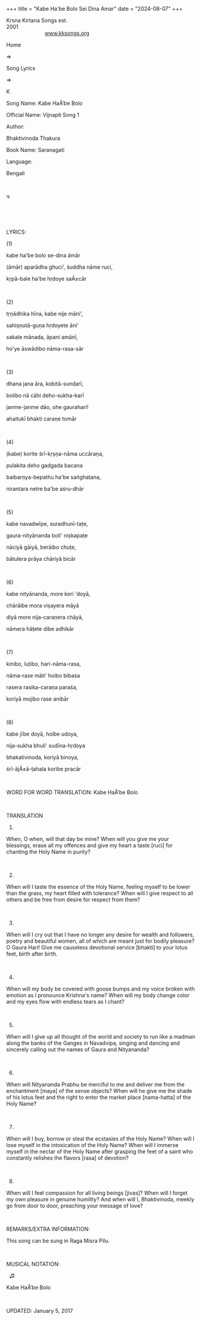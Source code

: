 +++ 
title = "Kabe Ha'be Bolo Sei Dina Amar"
date = "2024-08-07"
+++

Krsna Kirtana Songs est.
2001                                                                                                                                    
            
www.kksongs.org








Home
 
⇒
 
Song Lyrics
 
⇒
 
K


Song
Name: Kabe HaÂ’be Bolo


Official
Name: Vijnapti Song 1


Author:

Bhaktivinoda Thakura


Book
Name: 
Saranagati


Language:

Bengali


 








অ






 






























 


LYRICS:


(1)


kabe
ha'be bolo se-dina āmār

(āmār) aparādha ghuci', śuddha nāme ruci,

kṛpā-bale ha'be hṛdoye saÃ±cār


 


(2)


tṛṇādhika
hīna, kabe nije māni',

sahiṣṇutā-guṇa hṛdoyete āni'

sakale mānada, āpani amānī,

ho'ye āswādibo nāma-rasa-sār


 


(3)


dhana
jana āra, kobitā-sundarī,

bolibo nā cāhi deho-sukha-karī

janme-janme dāo, ohe gaurahari!

ahaitukī bhakti caraṇe tomār


 


(4)


(kabe)
korite śrī-kṛṣṇa-nāma uccāraṇa,

pulakita deho gadgada bacana

baibarṇya-bepathu ha'be sańghaṭana,

nirantara netre ba'be aśru-dhār


 


(5)


kabe
navadwīpe, suradhunī-taṭe,

gaura-nityānanda boli' niṣkapaṭe

nāciyā gāiyā, berāibo chuṭe,

bātulera prāya chāriyā bicār


 


(6)


kabe
nityānanda, more kori 'doyā,

chārāibe mora viṣayera māyā

diyā more nija-caraṇera chāyā,

nāmera hāṭete dibe adhikār


 


(7)


kinibo,
luṭibo, hari-nāma-rasa,

nāma-rase māti' hoibo bibaśa

rasera rasika-caraṇa paraśa,

koriyā mojibo rase anibār


 


(8)


kabe
jībe doyā, hoibe udoya,

nija-sukha bhuli' sudīna-hṛdoya

bhakativinoda, koriyā binoya,

śrī-ājÃ±ā-ṭahala koribe pracār


 


WORD
FOR WORD TRANSLATION: 
Kabe
HaÂ’be Bolo
 


 


TRANSLATION



1)
When, O when, will that day be mine? When will you give me your blessings,
erase all my offences and give my heart a taste [ruci] for chanting the Holy
Name in purity? 


 


2)
When will I taste the essence of the Holy Name, feeling myself to be lower than
the grass, my heart filled with tolerance? When will I give respect to all
others and be free from desire for respect from them? 


 


3)
When will I cry out that I have no longer any desire for wealth and followers,
poetry and beautiful women, all of which are meant just for bodily pleasure? O
Gaura Hari! Give me causeless devotional service [bhakti] to your lotus feet,
birth after birth. 


 


4)
When will my body be covered with goose bumps and my voice broken with emotion
as I pronounce Krishna's name? When will my body change color and my eyes flow
with endless tears as I chant? 


 


5)
When will I give up all thought of the world and society to run like a madman
along the banks of the Ganges in Navadvipa, singing and dancing and sincerely
calling out the names of Gaura and Nityananda? 


 


6)
When will Nityananda Prabhu be merciful to me and deliver me from the
enchantment [maya] of the sense objects? When will he give me the shade of his
lotus feet and the right to enter the market place [nama-hatta] of the Holy
Name? 


 


7)
When will I buy, borrow or steal the ecstasies of the Holy Name? When will I
lose myself in the intoxication of the Holy Name? When will I immerse myself in
the nectar of the Holy Name after grasping the feet of a saint who constantly
relishes the flavors [rasa] of devotion? 


 


8)
When will I feel compassion for all living beings [jivas]? When will I forget
my own pleasure in genuine humility? And when will I, Bhaktivinoda, meekly go
from door to door, preaching your message of love?


 


REMARKS/EXTRA
INFORMATION:


This
song can be sung in Raga Misra Pilu.


 


MUSICAL
NOTATION:


 
♫
  

Kabe HaÂ’be Bolo


 


UPDATED:
 January 5, 2017
